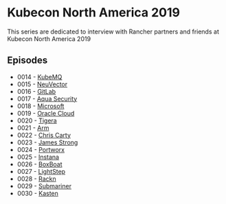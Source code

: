 # Kubecon North America 2019

This series are dedicated to interview with Rancher partners and friends at Kubecon North America 2019

## Episodes

- 0014 - [KubeMQ](../episodes/0014/README.md)
- 0015 - [NeuVector](../episodes/0015/README.md)
- 0016 - [GitLab](../episodes/0016/README.md)
- 0017 - [Aqua Security](../episodes/0017/README.md)
- 0018 - [Microsoft](../episodes/0018/README.md)
- 0019 - [Oracle Cloud](../episodes/0019/README.md)
- 0020 - [Tigera](../episodes/0020/README.md)
- 0021 - [Arm](../episodes/0021/README.md)
- 0022 - [Chris Carty](../episodes/0022/README.md)
- 0023 - [James Strong](../episodes/0023/README.md)
- 0024 - [Portworx](../episodes/0024/README.md)
- 0025 - [Instana](../episodes/0025/README.md)
- 0026 - [BoxBoat](../episodes/0026/README.md)
- 0027 - [LightStep](../episodes/0027/README.md)
- 0028 - [Rackn](../episodes/0028/README.md)
- 0029 - [Submariner](../episodes/0029/README.md)
- 0030 - [Kasten](../episodes/0030/README.md)